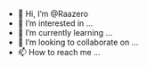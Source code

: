 - 👋 Hi, I’m @Raazero
- 👀 I’m interested in ...
- 🌱 I’m currently learning ...
- 💞️ I’m looking to collaborate on ...
- 📫 How to reach me ...

<!---
Raazero/Raazero is a ✨ special ✨ repository because its `README.md` (this file) appears on your GitHub profile.
You can click the Preview link to take a look at your changes.
--->
